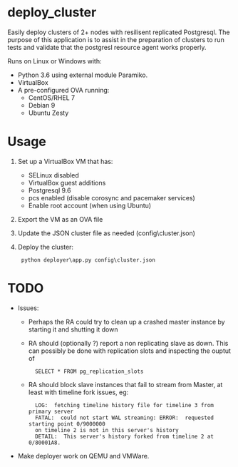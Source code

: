 # deploy_cluster
Easily deploy clusters of 2+ nodes with resilisent replicated Postgresql. The 
purpose of this application is to assist in the preparation of clusters to 
run tests and validate that the postgresl resource agent works properly. 

Runs on Linux or Windows with:
- Python 3.6 using external module Paramiko.
- VirtualBox
- A pre-configured OVA running:
    - CentOS/RHEL 7
    - Debian 9
    - Ubuntu Zesty

# Usage

1. Set up a VirtualBox VM that has:
    - SELinux disabled
    - VirtualBox guest additions
    - Postgresql 9.6 
    - pcs enabled (disable corosync and pacemaker services)
    - Enable root account (when using Ubuntu)
    
1. Export the VM as an OVA file 
    
1. Update the JSON cluster file as needed (config\cluster.json)

1. Deploy the cluster: 
   
        python deployer\app.py config\cluster.json

# TODO

- Issues:

	- Perhaps the RA could try to clean up a crashed master instance by starting 
	it and shutting it down

 	- RA should (optionally ?) report a non replicating slave as down. This can 
	possibly be done with replication slots and inspecting the ouptut of 
            
            SELECT * FROM pg_replication_slots
             
	- RA should block slave instances that fail to stream from Master, at least 
	with timeline fork issues, eg:
	
            LOG:  fetching timeline history file for timeline 3 from primary server
            FATAL:  could not start WAL streaming: ERROR:  requested starting point 0/9000000 
            on timeline 2 is not in this server's history
            DETAIL:  This server's history forked from timeline 2 at 0/80001A8.

- Make deployer work on QEMU and VMWare.
